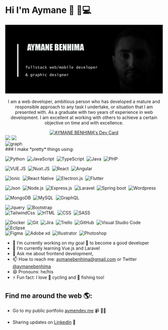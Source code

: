 # Hi I'm Aymane 👋 🏾‍💻

<img src="https://github.com/aymanebenhima/aymanebenhima/blob/master/cover-compressor.png" alt="coverture of my demo"/>
<div align="center">
  <p>
  I am a web developer, ambitious person who has developed a mature and responsible approach to any task I undertake, or situation that I am presented with. As a graduate with two years of experience in web development. I am excellent at working with others to achieve a certain objective on time and with excellence.
  </p>
</div>
<div align="center">
<a align="right" href="https://app.daily.dev/aymanebenhima"><img src="https://api.daily.dev/devcards/fa26135698e14383b6f87f7fd51dd457.png?r=56b" width="400" alt="AYMANE BENHIMA's Dev Card"/></a>


<div align="left">
<a>
  <img src="https://github-readme-stats.vercel.app/api?username=aymanebenhima&theme=tokyonight&show_icons=true" height=150 />
</a>
<a>
  <img src="https://github-readme-stats.vercel.app/api/top-langs/?username=aymanebenhima&langs_count=5&theme=tokyonight" height=150 />
</a>
<br>
<a>
  <img src="https://activity-graph.herokuapp.com/graph?username=aymanebenhima&theme=rogue" width=50% height=200 alt="graph"/>
</a>
</div>
</div>
### I make *pretty* things using:

![Python](	https://img.shields.io/badge/Python-3776AB?style=for-the-badge&logo=python&logoColor=white)&nbsp;
![JavaScript](https://img.shields.io/badge/-JavaScript-05122A?style=flat&logo=javascript&logoColor=white)&nbsp;
![TypeScript](https://img.shields.io/badge/TypeScript-007ACC?style=for-the-badge&logo=typescript&logoColor=white)&nbsp;
![Java](https://img.shields.io/badge/-Java-05122A?style=flat&logo=Java&logoColor=FFA518)&nbsp;
![PHP](https://img.shields.io/badge/PHP-777BB4?style=for-the-badge&logo=php&logoColor=white)&nbsp;

![VUE.JS](https://img.shields.io/badge/Vue.js-35495E?style=for-the-badge&logo=vuedotjs&logoColor=4FC08D)&nbsp;
![Nuxt.JS](https://img.shields.io/badge/nuxt.js-00C58E?style=for-the-badge&logo=nuxtdotjs&logoColor=white)&nbsp;
![React](https://img.shields.io/badge/-React-05122A?style=flat&logo=react)&nbsp;
![Angular](https://img.shields.io/badge/Angular-DD0031?style=for-the-badge&logo=angular&logoColor=white)&nbsp;

![Ionic](https://img.shields.io/badge/Ionic-3880FF?style=for-the-badge&logo=ionic&logoColor=white)&nbsp;
![React Native](https://img.shields.io/badge/-Reactnative-05122A?style=flat&logo=react)&nbsp;
![Electron.js](https://img.shields.io/badge/Electron-2B2E3A?style=for-the-badge&logo=electron&logoColor=9FEAF9)&nbsp;
![Flutter](https://img.shields.io/badge/Flutter-02569B?style=for-the-badge&logo=flutter&logoColor=white)&nbsp;

![Json](https://img.shields.io/badge/-Json-05122A?style=flat&logo=json)&nbsp;
![Node.js](https://img.shields.io/badge/-Node.js-05122A?style=flat&logo=node.js)&nbsp;
![Express.js](https://img.shields.io/badge/Express.js-000000?style=for-the-badge&logo=express&logoColor=white)&nbsp;
![Laravel](https://img.shields.io/badge/Laravel-FF2D20?style=for-the-badge&logo=laravel&logoColor=white)&nbsp;
![Spring boot](https://img.shields.io/badge/Spring_Boot-F2F4F9?style=for-the-badge&logo=spring-boot)&nbsp;
![Wordpress](https://img.shields.io/badge/Wordpress-21759B?style=for-the-badge&logo=wordpress&logoColor=white)&nbsp;

![MongoDB](https://img.shields.io/badge/MongoDB-4EA94B?style=for-the-badge&logo=mongodb&logoColor=white)&nbsp;
![MySQL](https://img.shields.io/badge/MySQL-00000F?style=for-the-badge&logo=mysql&logoColor=white)&nbsp;
![GraphQL](https://img.shields.io/badge/GraphQl-E10098?style=for-the-badge&logo=graphql&logoColor=white)&nbsp;


![Jquery](	https://img.shields.io/badge/jQuery-0769AD?style=for-the-badge&logo=jquery&logoColor=white)&nbsp;
![Bootstrap](https://img.shields.io/badge/-Bootstrap-05122A?style=flat&logo=bootstrap&logoColor=563D7C)\
![TailwindCss](https://img.shields.io/badge/Tailwind_CSS-38B2AC?style=for-the-badge&logo=tailwind-css&logoColor=white)&nbsp;
![HTML](	https://img.shields.io/badge/HTML5-E34F26?style=for-the-badge&logo=html5&logoColor=white)&nbsp;
![CSS](https://img.shields.io/badge/CSS3-1572B6?style=for-the-badge&logo=css3&logoColor=white)&nbsp;
![SASS](	https://img.shields.io/badge/Sass-CC6699?style=for-the-badge&logo=sass&logoColor=white)&nbsp;

![Docker](https://img.shields.io/badge/Docker-2CA5E0?style=for-the-badge&logo=docker&logoColor=white)&nbsp;
![Git](https://img.shields.io/badge/-Git-05122A?style=flat&logo=git)&nbsp;
![Jira](https://img.shields.io/badge/-Jira-05122A?style=flat&logo=jira)&nbsp;
![Trello](https://img.shields.io/badge/-Trello-05122A?style=flat&logo=trello)&nbsp;
![GitHub](https://img.shields.io/badge/-GitHub-05122A?style=flat&logo=github)&nbsp;
![Visual Studio Code](https://img.shields.io/badge/-Visual%20Studio%20Code-05122A?style=flat&logo=visual-studio-code&logoColor=007ACC)&nbsp;
![Eclipse](https://img.shields.io/badge/-Eclipse-05122A?style=flat&logo=eclipse-ide&logoColor=2C2255)\
![Figma](https://img.shields.io/badge/Figma-F24E1E?style=for-the-badge&logo=figma&logoColor=white)&nbsp;
![Adobe xd](https://img.shields.io/badge/Adobe%20XD-470137?style=for-the-badge&logo=Adobe%20XD&logoColor=#FF61F6)&nbsp;
![Illustrator](https://img.shields.io/badge/-Illustrator-05122A?style=flat&logo=adobe-illustrator)&nbsp;
![Photoshop](https://img.shields.io/badge/-Photoshop-05122A?style=flat&logo=adobe-photoshop)&nbsp;


- 🔭 I’m currently working on my goal 🎯 to become a good developer
- 🌱 I’m currently learning Vue.js and Laravel
- 💬 Ask me about frontend development,
- 📫 How to reach me: aymanebenhima@gmail.com or Twitter [@aymanebenhima](twitter.com/aymanebenhima)
- 😄 Pronouns: he/his
- ⚡ Fun fact: I love 🚴 cycling and 🎣 fishing too!

## Find me around the web 🌎:
- Go to my public portfolio <a href="http://www.aymendev.me">aymendev.me</a> 📹 ✍🏾

- Sharing updates on <a href="https://www.linkedin.com/in/aymanebenhima/">LinkedIn</a> 💼
